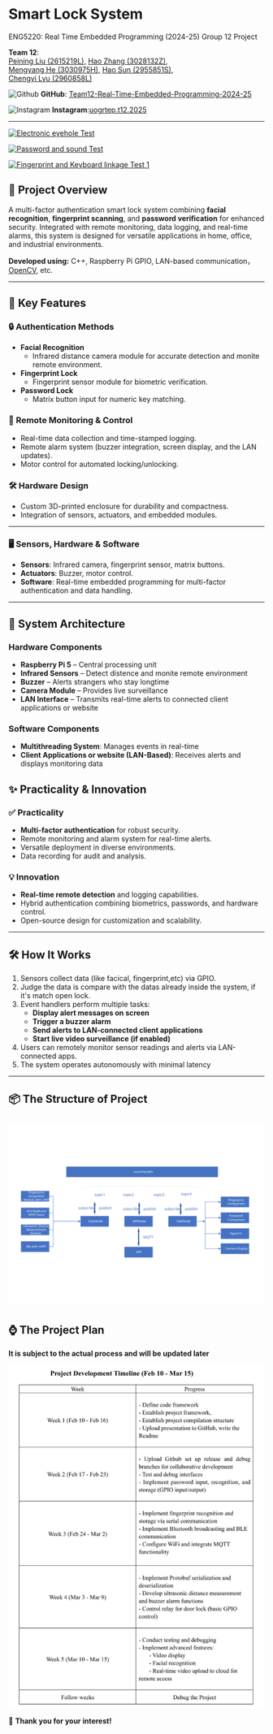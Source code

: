 # Smart Lock System  
ENG5220: Real Time Embedded Programming (2024-25) Group 12 Project

**Team 12**:  
[Peining Liu (2615219L)](https://github.com/Peink), [Hao Zhang (3028132Z)](https://github.com/Hao2777-dot),  
[Mengyang He (3030975H)](https://github.com/MengyangHe666), [Hao Sun (2955851S)](https://github.com/HaoSun-666),  
[Chengyi Lyu (2960858L)](https://github.com/UOGLyucy)


  <img 
    src="https://github.com/user-attachments/assets/1f0445d5-08b7-437e-8585-058f80ac4d8c" 
    alt="Github" 
    width="20"
  />
**GitHub**: [Team12-Real-Time-Embedded-Programming-2024-25](https://github.com/Peink/Team12-Real-Time-Embedded-Programming-2024-25)  


  <img 
    src="https://github.com/user-attachments/assets/0add5f06-649c-413e-aa76-046fde2687fd" 
    alt="Instagram" 
    width="20"
  />
**Instagram**:[uogrtep.t12.2025](https://www.instagram.com/uogrtep.t12.2025/) 


---


[![Electronic eyehole Test](https://gla.sharepoint.com/:v:/s/Team12embed/Efn9q0gLo2hHtdTox-Vc42sBQXBsfVSCZ935i_Xi4kVjMw?e=XoLdKh)](https://gla.sharepoint.com/:v:/s/Team12embed/Efn9q0gLo2hHtdTox-Vc42sBQXBsfVSCZ935i_Xi4kVjMw?e=XoLdKh)

[![Password and sound Test](https://gla.sharepoint.com/:v:/s/Team12embed/EZ6-cDBnWKlNrjk4eVybDdQBAM0sT-AKJN4pJcpkcV9qMg?e=FjfVgR)](https://gla.sharepoint.com/:v:/s/Team12embed/EZ6-cDBnWKlNrjk4eVybDdQBAM0sT-AKJN4pJcpkcV9qMg?e=FjfVgR)

[![Fingerprint and Keyboard linkage Test 1](https://gla.sharepoint.com/:v:/s/Team12embed/ESTaQwF9EqxJqG_7_rHgMx0BXo_U7hnMptKHtLEKOL2NZA?e=Wd7M0G)](https://gla.sharepoint.com/:v:/s/Team12embed/ESTaQwF9EqxJqG_7_rHgMx0BXo_U7hnMptKHtLEKOL2NZA?e=Wd7M0G)

## 🚀 Project Overview  
A multi-factor authentication smart lock system combining **facial recognition**, **fingerprint scanning**, and **password verification** for enhanced security. Integrated with remote monitoring, data logging, and real-time alarms, this system is designed for versatile applications in home, office, and industrial environments.  

**Developed using:** C++, Raspberry Pi GPIO, LAN-based communication，[OpenCV](https://opencv.org), etc.

---

## 🌟 Key Features
 
### 🔒 Authentication Methods  
- **Facial Recognition**  
  - Infrared distance camera module for accurate detection and monite remote environment.
- **Fingerprint Lock**  
  - Fingerprint sensor module for biometric verification.  
- **Password Lock**  
  - Matrix button input for numeric key matching.  

### 📡 Remote Monitoring & Control  
- Real-time data collection and time-stamped logging.  
- Remote alarm system (buzzer integration, screen display, and the LAN updates).  
- Motor control for automated locking/unlocking.  

### 🛠️ Hardware Design  
- Custom 3D-printed enclosure for durability and compactness.  
- Integration of sensors, actuators, and embedded modules.  

---

### 🖥️ Sensors, Hardware & Software  
- **Sensors**: Infrared camera, fingerprint sensor, matrix buttons.  
- **Actuators**: Buzzer, motor control.  
- **Software**: Real-time embedded programming for multi-factor authentication and data handling.  

---
## 📌 System Architecture

### **Hardware Components**
- **Raspberry Pi 5** – Central processing unit
- **Infrared Sensors** – Detect distence and monite remote environment
- **Buzzer** – Alerts strangers who stay longtime
- **Camera Module** – Provides live surveillance
- **LAN Interface** – Transmits real-time alerts to connected client applications or website

### **Software Components**
- **Multithreading System**: Manages events in real-time
- **Client Applications or website (LAN-Based)**: Receives alerts and displays monitoring data


## ✨ Practicality & Innovation  

### ✅ Practicality  
- **Multi-factor authentication** for robust security.  
- Remote monitoring and alarm system for real-time alerts.  
- Versatile deployment in diverse environments.  
- Data recording for audit and analysis.  

### 💡 Innovation  
- **Real-time remote detection** and logging capabilities.  
- Hybrid authentication combining biometrics, passwords, and hardware control.  
- Open-source design for customization and scalability.  
---
## 🛠️ How It Works
1. Sensors collect data (like facical, fingerprint,etc) via GPIO.
2. Judge the data is compare with the datas already inside the system, if it's match open lock.
3. Event handlers perform multiple tasks:
   - **Display alert messages on screen**
   - **Trigger a buzzer alarm**
   - **Send alerts to LAN-connected client applications**
   - **Start live video surveillance (if enabled)**
4. Users can remotely monitor sensor readings and alerts via LAN-connected apps.
5. The system operates autonomously with minimal latency
---
## 📦 The Structure of Project
![image](https://github.com/Peink/Team12-Real-Time-Embedded-Programming-2024-25/blob/Project-Document/Project%20Ducument/pic/Structure%20.svg)
---
## ⌚️ The Project Plan
**It is subject to the actual process and will be updated later**

<div align="center">
<img alt="LOGO" src="https://github.com/Peink/Team12-Real-Time-Embedded-Programming-2024-25/blob/Project-Document/Project%20Ducument/pic/Project%20Development%20Timeline.jpg"/>
</div>   


🌟 **Thank you for your interest!**  

